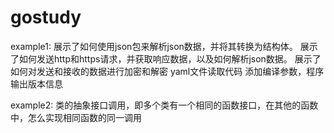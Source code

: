 # gostudy

example1:
展示了如何使用json包来解析json数据，并将其转换为结构体。
展示了如何发送http和https请求，并获取响应数据，以及如何解析json数据。
展示了如何对发送和接收的数据进行加密和解密
yaml文件读取代码
添加编译参数，程序输出版本信息

example2:
    类的抽象接口调用，即多个类有一个相同的函数接口，在其他的函数中，怎么实现相同函数的同一调用
